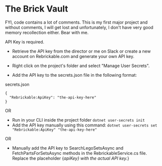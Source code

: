 # The Brick Vault

FYI, code contains a lot of comments.  This is my first major project and without comments, I will get lost and unfortunately, I don't have very good memory recollection either.  Bear with me. 

API Key is required.
- Retrieve the API key from the director or me on Slack or create a new account on Rebrickable.com and generate your own API key.

- Right click on the project's folder and select "Manage User Secrets".
- Add the API key to the secrets.json file in the following format:

secrets.json
```
{
  "Rebrickable:ApiKey": "the-api-key-here"  
}
```
OR
- Run in your CLI inside the project folder ```dotnet user-secrets init```
- Add the API key manually using this command: ```dotnet user-secrets set "Rebrickable:ApiKey" "the-api-key-here"```

OR

- Manually add the API key to SearchLegoSetsAsync and FetchPartsForSetsAsync methods in the RebrickableService.cs file. Replace the placeholder {_apiKey} with the actual API key._}

